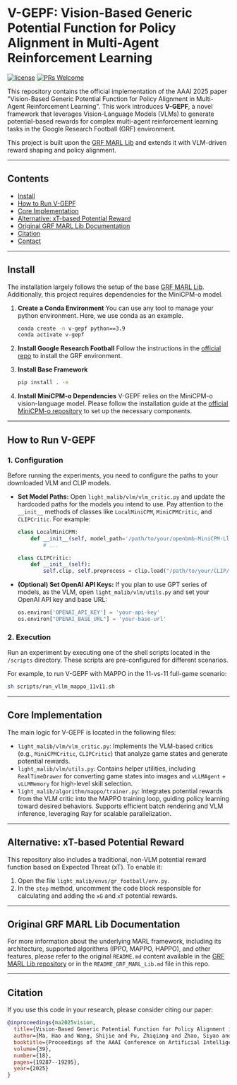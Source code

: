 # V-GEPF: Vision-Based Generic Potential Function for Policy Alignment in Multi-Agent Reinforcement Learning

[![license](https://img.shields.io/badge/license-MIT-blue.svg?style=flat)](./LICENSE)
[![PRs Welcome](https://img.shields.io/badge/PRs-welcome-brightgreen.svg)]()

This repository contains the official implementation of the AAAI 2025 paper "Vision-Based Generic Potential Function for Policy Alignment in Multi-Agent Reinforcement Learning". This work introduces **V-GEPF**, a novel framework that leverages Vision-Language Models (VLMs) to generate potential-based rewards for complex multi-agent reinforcement learning tasks in the Google Research Football (GRF) environment.

This project is built upon the [GRF MARL Lib](https://github.com/jidiai/GRF_MARL) and extends it with VLM-driven reward shaping and policy alignment.

----

## Contents
- [Install](#install)
- [How to Run V-GEPF](#how-to-run-v-gepf)
- [Core Implementation](#core-implementation)
- [Alternative: xT-based Potential Reward](#alternative-xt-based-potential-reward)
- [Original GRF MARL Lib Documentation](#original-grf-marl-lib-documentation)
- [Citation](#citation)
- [Contact](#contact)

----

## Install

The installation largely follows the setup of the base [GRF MARL Lib](https://github.com/jidiai/GRF_MARL). Additionally, this project requires dependencies for the MiniCPM-o model.

1.  **Create a Conda Environment**
    You can use any tool to manage your python environment. Here, we use conda as an example.
    ```bash
    conda create -n v-gepf python==3.9
    conda activate v-gepf
    ```

2.  **Install Google Research Football**
    Follow the instructions in the [official repo](https://github.com/google-research/football) to install the GRF environment.

3.  **Install Base Framework**
    ```bash
    pip install . -e
    ```

4.  **Install MiniCPM-o Dependencies**
    V-GEPF relies on the MiniCPM-o vision-language model. Please follow the installation guide at the [official MiniCPM-o repository](https://github.com/OpenBMB/MiniCPM-o) to set up the necessary components.

----

## How to Run V-GEPF

### 1. Configuration

Before running the experiments, you need to configure the paths to your downloaded VLM and CLIP models.

-   **Set Model Paths:**
    Open `light_malib/vlm/vlm_critic.py` and update the hardcoded paths for the models you intend to use. Pay attention to the `__init__` methods of classes like `LocalMiniCPM`, `MiniCPMCritic`, and `CLIPCritic`. For example:
    ```python
    class LocalMiniCPM:
        def __init__(self, model_path='/path/to/your/openbmb-MiniCPM-Llama3-V-2_5', device='auto'):
            # ...

    class CLIPCritic:
        def __init__(self):
            self.clip, self.preprocess = clip.load("/path/to/your/CLIP/RN50.pt", device="cuda")
    ```

-   **(Optional) Set OpenAI API Keys:**
    If you plan to use GPT series of models, as the VLM, open `light_malib/vlm/utils.py` and set your OpenAI API key and base URL:
    ```python
    os.environ['OPENAI_API_KEY'] = 'your-api-key'
    os.environ["OPENAI_BASE_URL"] = 'your-base-url'
    ```

### 2. Execution

Run an experiment by executing one of the shell scripts located in the `/scripts` directory. These scripts are pre-configured for different scenarios.

For example, to run V-GEPF with MAPPO in the 11-vs-11 full-game scenario:
```bash
sh scripts/run_vllm_mappo_11v11.sh
```

----

## Core Implementation

The main logic for V-GEPF is located in the following files:

-   `light_malib/vlm/vlm_critic.py`: Implements the VLM-based critics (e.g., `MiniCPMCritic`, `CLIPCritic`) that analyze game states and generate potential rewards.
-   `light_malib/vlm/utils.py`: Contains helper utilities, including `RealTimeDrawer` for converting game states into images and `vLLMAgent` + `vLLMMemory` for high-level skill selection.
-   `light_malib/algorithm/mappo/trainer.py`: Integrates potential rewards from the VLM critic into the MAPPO training loop, guiding policy learning toward desired behaviors. Supports efficient batch rendering and VLM inference, leveraging Ray for scalable parallelization.

----

## Alternative: xT-based Potential Reward

This repository also includes a traditional, non-VLM potential reward function based on Expected Threat (xT). To enable it:

1.  Open the file `light_malib/envs/gr_football/env.py`.
2.  In the `step` method, uncomment the code block responsible for calculating and adding the `xG` and `xT` potential rewards.

----

## Original GRF MARL Lib Documentation

For more information about the underlying MARL framework, including its architecture, supported algorithms (IPPO, MAPPO, HAPPO), and other features, please refer to the original `README.md` content available in the [GRF MARL Lib repository](https://github.com/jidiai/GRF_MARL) or in the `README_GRF_MARL_Lib.md` file in this repo.

----

## Citation

If you use this code in your research, please consider citing our paper:

```bibtex
@inproceedings{ma2025vision,
  title={Vision-Based Generic Potential Function for Policy Alignment in Multi-Agent Reinforcement Learning},
  author={Ma, Hao and Wang, Shijie and Pu, Zhiqiang and Zhao, Siyao and Ai, Xiaolin},
  booktitle={Proceedings of the AAAI Conference on Artificial Intelligence},
  volume={39},
  number={18},
  pages={19287--19295},
  year={2025}
}
```
